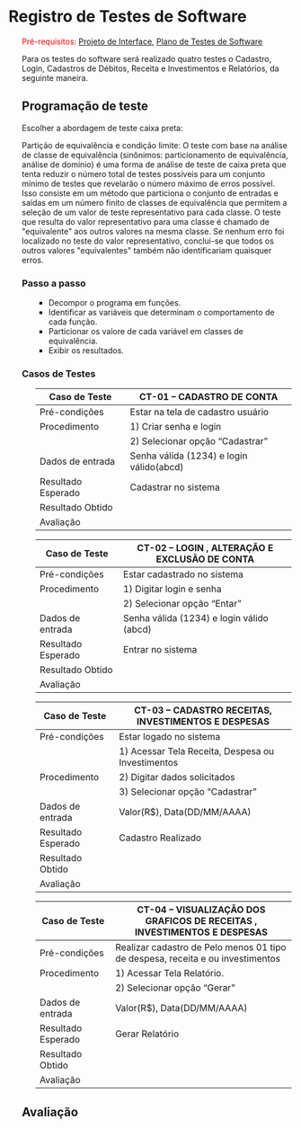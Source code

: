 # Registro de Testes de Software
<ol>
  
<span style="color:red">Pré-requisitos: <a href="3-Projeto de Interface.md"> Projeto de Interface</a></span>, <a href="8-Plano de Testes de Software.md"> Plano de Testes de Software</a>

Para os testes do software será realizado quatro testes o Cadastro, Login, Cadastros de Débitos, Receita e Investimentos e Relatórios, da seguinte maneira.
 
## Programação de teste
Escolher a abordagem de teste caixa preta:

Partição de equivalência e condição limite:
  O teste com base na análise de classe de equivalência (sinônimos: particionamento de equivalência, análise de domínio) é uma forma de análise de teste de caixa preta que tenta reduzir o número total de testes possíveis para um conjunto mínimo de testes que revelarão o número máximo de erros possível. Isso consiste em um método que particiona o conjunto de entradas e saídas em um número finito de classes de equivalência que permitem a seleção de um valor de teste representativo para cada classe. O teste que resulta do valor representativo para uma classe é chamado de "equivalente" aos outros valores na mesma classe. Se nenhum erro foi localizado no teste do valor representativo, conclui-se que todos os outros valores "equivalentes" também não identificariam quaisquer erros.

### Passo a passo
  <ol>
    
  * Decompor o programa em funções. 
  * Identificar as variáveis que determinam o comportamento de cada função.
  * Particionar os valore de cada variável em classes de equivalência. 
  * Exibir os resultados.
  
  </ol>
 

### Casos de Testes
  <ol>
    
|Caso de Teste|	CT-01 – CADASTRO DE CONTA|
--------------|----------------------------|
|Pré-condições|	Estar na tela de cadastro usuário| 
|Procedimento	|1)	Criar senha e login |
|             |2)	Selecionar opção “Cadastrar”|
|Dados de entrada	|Senha válida (1234) e login válido(abcd)|
|Resultado Esperado	|Cadastrar no sistema|
|Resultado Obtido||	
|Avaliação||	

|Caso de Teste	|CT-02 – LOGIN , ALTERAÇÃO E EXCLUSÃO DE CONTA|
|------|-------|
|Pré-condições	|Estar cadastrado no sistema |
|Procedimento	|1)	Digitar login e senha |
||2)	Selecionar opção “Entar”|
|Dados de entrada	|Senha válida (1234) e login válido (abcd)|
|Resultado Esperado	|Entrar no sistema|
|Resultado Obtido||	
|Avaliação||	

|Caso de Teste	|CT-03 – CADASTRO RECEITAS, INVESTIMENTOS E DESPESAS|
|---|---|
|Pré-condições	|Estar logado no sistema |
||1)	Acessar Tela Receita, Despesa ou Investimentos|
|Procedimento	|2)	 Digitar dados solicitados|
||3)	Selecionar opção “Cadastrar”|
|Dados de entrada	|Valor(R$), Data(DD/MM/AAAA)|
|Resultado Esperado	|Cadastro Realizado|
|Resultado Obtido	||
|Avaliação	||

|Caso de Teste	|CT-04 – VISUALIZAÇÃO DOS GRAFICOS DE RECEITAS , INVESTIMENTOS E DESPESAS|
|---|----|
|Pré-condições	|Realizar cadastro de Pelo menos 01 tipo de despesa, receita e ou investimentos|
|Procedimento	|1)	Acessar Tela Relatório.|
||2)	Selecionar opção “Gerar”|
|Dados de entrada	|Valor(R$), Data(DD/MM/AAAA)|
|Resultado Esperado	|Gerar Relatório |
|Resultado Obtido	||
|Avaliação	||

</ol>

## Avaliação
<ol>
  


</ol>  
</ol>
